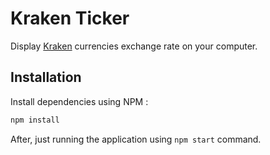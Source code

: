 Kraken Ticker
=============

Display [Kraken](https://www.kraken.com) currencies exchange rate on your computer.

## Installation

Install dependencies using NPM :

```bash
npm install
```

After, just running the application using `npm start` command.
